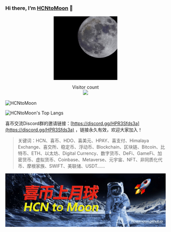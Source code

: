 ### Hi there, I’m [HCNtoMoon](https://hcntomoon.github.io/) 👋 

<div align="center">
  <img data-target="animated-image.replacedImage" alt="HCNtoMoon" class="AnimatedImagePlayer-animatedImage" src="https://raw.githubusercontent.com/HCNtoMoon/HCNtoMoon.github.io/gh-pages/images/about/HCNtoMoon_logo.gif?raw=true" width="200" height="200" style="display: block; opacity: 1;">
</div>


<p align="center"> 
  Visitor count<br>
  <img src="https://profile-counter.glitch.me/hcntomoon/count.svg" />
</p>




![HCNtoMoon](https://github-readme-stats.vercel.app/api?username=hcntomoon&show_icons=true&theme=transparent)

![HCNtoMoon's Top Langs](https://github-readme-stats.vercel.app/api/top-langs/?username=hcntomoon&layout=compact)


喜币交流Discord群的邀请链接：[https://discord.gg/HPR3Sfds3a](https://discord.gg/HPR3Sfds3a) ，链接永久有效，欢迎大家加入！


> 关键词：HCN、喜币、HDO、喜美元、HPAY、喜支付、Himalaya Exchange、喜交所、稳定币、浮动币、Blockchain、区块链、Bitcoin、比特币、ETH、以太坊、Digital Currency、数字货币、DeFi、GameFi、加密货币、虚拟货币、Coinbase、Metaverse、元宇宙、NFT、非同质化代币、摩根家族、SWIFT、美联储、USDT……


![喜币上月球 HCN to Moon图片](https://github.com/HCNtoMoon/HCNtoMoon.github.io/raw/gh-pages/images/about/HCNtoMoon.jpg "喜币上月球")

